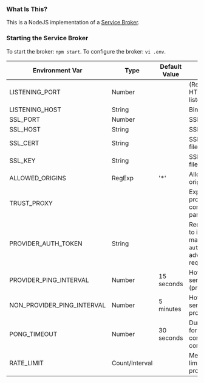### What Is This?
This is a NodeJS implementation of a [Service Broker](https://github.com/service-broker/service-broker/wiki/Specification).

### Starting the Service Broker
To start the broker: `npm start`.
To configure the broker: `vi .env`.

Environment Var | Type | Default Value | Description
--------------- | ---- | ----------- | -----------
LISTENING_PORT | Number | | (Required) HTTP/WebSocket listening port
LISTENING_HOST | String | | Bind address
SSL_PORT | Number | | SSL listening port
SSL_HOST | String | | SSL bind address
SSL_CERT | String | | SSL certificate file
SSL_KEY | String | | SSL private key file
ALLOWED_ORIGINS | RegExp | '*' | Allowed CORS origins
TRUST_PROXY | | | Express 'trust proxy' configuration parameter
PROVIDER_AUTH_TOKEN | String | | Require providers to include matching `authToken` in advertise requests
PROVIDER_PING_INTERVAL | Number | 15 seconds | How often to send pings (providers)
NON_PROVIDER_PING_INTERVAL | Number | 5 minutes | How often to send pings (non-providers)
PONG_TIMEOUT | Number | 30 seconds | Duration to wait for pong before a connection is considered dead
RATE_LIMIT | Count/Interval | | Message rate limit (non-providers)
